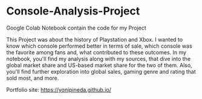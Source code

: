 # Console-Analysis-Project
Google Colab Notebook contain the code for my Project

This Project was about the history of Playstation and Xbox. I wanted to know which console performed better in terms of sale, which console was the favorite among fans and, what contributed to these outcomes. In my notebook, you'll find my analysis along with my sources, that dive into the global market share and US-based market share for the two of them. Also, you'll find further exploration into global sales, gaming genre and rating that sold most, and more.


Portfolio site: https://yonipineda.github.io/
